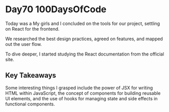# Day70 100DaysOfCode

Today was a My girls and I concluded on the tools for our project, settling on React for the frontend.

We researched the best design practices, agreed on features, and mapped out the user flow.

To dive deeper, I started studying the React documentation from the official site. 

## Key Takeaways

Some interesting things I grasped include the power of JSX for writing HTML within JavaScript, the concept of components for building reusable UI elements, and the use of hooks for managing state and side effects in functional components.